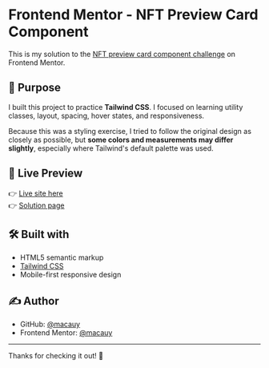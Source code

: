 # Frontend Mentor - NFT Preview Card Component

This is my solution to the [NFT preview card component challenge](https://www.frontendmentor.io/challenges/nft-preview-card-component-SbdUL_w0U) on Frontend Mentor.

## 📌 Purpose

I built this project to practice **Tailwind CSS**. I focused on learning utility classes, layout, spacing, hover states, and responsiveness.

Because this was a styling exercise, I tried to follow the original design as closely as possible, but **some colors and measurements may differ slightly**, especially where Tailwind's default palette was used.

## 🚀 Live Preview

👉 [Live site here](https://your-live-site-url.com)  
👉 [Solution page](https://your-frontendmentor-solution-url.com)

## 🛠️ Built with

- HTML5 semantic markup
- [Tailwind CSS](https://tailwindcss.com/)
- Mobile-first responsive design

## ✍️ Author

- GitHub: [@macauy](https://github.com/macauy)
- Frontend Mentor: [@macauy](https://www.frontendmentor.io/profile/macauy)

---

Thanks for checking it out! 🙌
